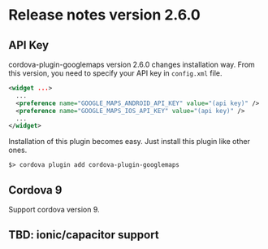 # Release notes version 2.6.0

## API Key

cordova-plugin-googlemaps version 2.6.0 changes installation way.
From this version, you need to specify your API key in `config.xml` file.

```xml
<widget ...>
  ...
  <preference name="GOOGLE_MAPS_ANDROID_API_KEY" value="(api key)" />
  <preference name="GOOGLE_MAPS_IOS_API_KEY" value="(api key)" />
  ...
</widget>
```

Installation of this plugin becomes easy. Just install this plugin like other ones.

```
$> cordova plugin add cordova-plugin-googlemaps
```

## Cordova 9

Support cordova version 9.

## TBD: ionic/capacitor support
